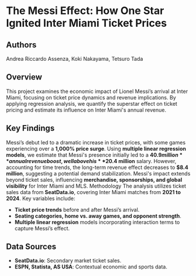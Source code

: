 # The Messi Effect: How One Star Ignited Inter Miami Ticket Prices
## Authors
Andrea Riccardo Assenza, Koki Nakayama, Tetsuro Tada

## Overview
This project examines the economic impact of Lionel Messi’s arrival at Inter Miami, focusing on ticket price dynamics and revenue implications. By applying regression analysis, we quantify the superstar effect on ticket pricing and estimate its influence on Inter Miami's annual revenue.

## Key Findings
Messi’s debut led to a dramatic increase in ticket prices, with some games experiencing over a **1,000% price surge**.
Using **multiple linear regression models**, we estimate that Messi's presence initially led to a **$40.9 million** annual revenue boost, well above his **$20.4 million** salary.
However, accounting for time trends, the long-term revenue effect decreases to **$8.4 million**, suggesting a potential demand stabilization.
Messi's impact extends beyond ticket sales, influencing **merchandise, sponsorships, and global visibility** for Inter Miami and MLS.
Methodology
The analysis utilizes ticket sales data from **SeatData.io**, covering Inter Miami matches from **2021 to 2024**. Key variables include:
- **Ticket price trends** before and after Messi’s arrival.
- **Seating categories, home vs. away games, and opponent strength**.
- **Multiple linear regression** models incorporating interaction terms to capture Messi’s effect.

## Data Sources
- **SeatData.io**: Secondary market ticket sales.
- **ESPN, Statista, AS USA**: Contextual economic and sports data.
